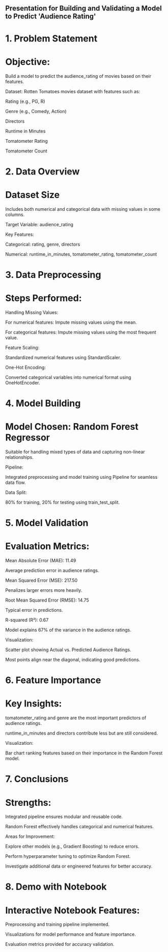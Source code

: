 ## Presentation for Building and Validating a Model to Predict 'Audience Rating'

# 1. Problem Statement

# Objective: 

Build a model to predict the audience_rating of movies based on their features.

Dataset: Rotten Tomatoes movies dataset with features such as:

Rating (e.g., PG, R)

Genre (e.g., Comedy, Action)

Directors

Runtime in Minutes

Tomatometer Rating

Tomatometer Count

# 2. Data Overview

# Dataset Size 
Includes both numerical and categorical data with missing values in some columns.

Target Variable: audience_rating

Key Features:

Categorical: rating, genre, directors

Numerical: runtime_in_minutes, tomatometer_rating, tomatometer_count

# 3. Data Preprocessing

# Steps Performed:

Handling Missing Values:

For numerical features: Impute missing values using the mean.

For categorical features: Impute missing values using the most frequent value.

Feature Scaling:

Standardized numerical features using StandardScaler.

One-Hot Encoding:

Converted categorical variables into numerical format using OneHotEncoder.


# 4. Model Building

# Model Chosen: Random Forest Regressor

Suitable for handling mixed types of data and capturing non-linear relationships.

Pipeline:

Integrated preprocessing and model training using Pipeline for seamless data flow.

Data Split:

80% for training, 20% for testing using train_test_split.

# 5. Model Validation

# Evaluation Metrics:

Mean Absolute Error (MAE): 11.49

Average prediction error in audience ratings.

Mean Squared Error (MSE): 217.50

Penalizes larger errors more heavily.

Root Mean Squared Error (RMSE): 14.75

Typical error in predictions.

R-squared (R²): 0.67

Model explains 67% of the variance in the audience ratings.

Visualization:

Scatter plot showing Actual vs. Predicted Audience Ratings.

Most points align near the diagonal, indicating good predictions.

# 6. Feature Importance

# Key Insights:

tomatometer_rating and genre are the most important predictors of audience ratings.

runtime_in_minutes and directors contribute less but are still considered.

Visualization:

Bar chart ranking features based on their importance in the Random Forest model.

# 7. Conclusions

# Strengths:

Integrated pipeline ensures modular and reusable code.

Random Forest effectively handles categorical and numerical features.

Areas for Improvement:

Explore other models (e.g., Gradient Boosting) to reduce errors.

Perform hyperparameter tuning to optimize Random Forest.

Investigate additional data or engineered features for better accuracy.

# 8. Demo with Notebook

# Interactive Notebook Features:

Preprocessing and training pipeline implemented.

Visualizations for model performance and feature importance.

Evaluation metrics provided for accuracy validation.

